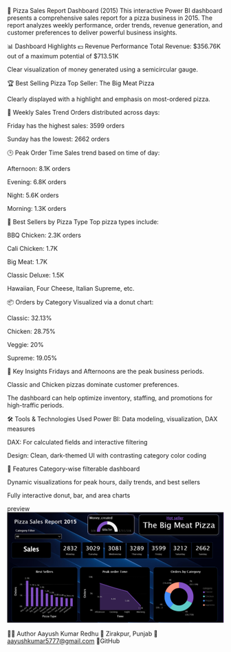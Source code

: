 🍕 Pizza Sales Report Dashboard (2015)
This interactive Power BI dashboard presents a comprehensive sales report for a pizza business in 2015. The report analyzes weekly performance, order trends, revenue generation, and customer preferences to deliver powerful business insights.


📊 Dashboard Highlights
💵 Revenue Performance
Total Revenue: $356.76K out of a maximum potential of $713.51K

Clear visualization of money generated using a semicircular gauge.

🏆 Best Selling Pizza
Top Seller: The Big Meat Pizza

Clearly displayed with a highlight and emphasis on most-ordered pizza.

📅 Weekly Sales Trend
Orders distributed across days:

Friday has the highest sales: 3599 orders

Sunday has the lowest: 2662 orders

🕒 Peak Order Time
Sales trend based on time of day:

Afternoon: 8.1K orders

Evening: 6.8K orders

Night: 5.6K orders

Morning: 1.3K orders

🍕 Best Sellers by Pizza Type
Top pizza types include:

BBQ Chicken: 2.3K orders

Cali Chicken: 1.7K

Big Meat: 1.7K

Classic Deluxe: 1.5K

Hawaiian, Four Cheese, Italian Supreme, etc.

📦 Orders by Category
Visualized via a donut chart:

Classic: 32.13%

Chicken: 28.75%

Veggie: 20%

Supreme: 19.05%

🎯 Key Insights
Fridays and Afternoons are the peak business periods.

Classic and Chicken pizzas dominate customer preferences.

The dashboard can help optimize inventory, staffing, and promotions for high-traffic periods.

🛠️ Tools & Technologies Used
Power BI: Data modeling, visualization, DAX measures

DAX: For calculated fields and interactive filtering

Design: Clean, dark-themed UI with contrasting category color coding


📌 Features
Category-wise filterable dashboard

Dynamic visualizations for peak hours, daily trends, and best sellers

Fully interactive donut, bar, and area charts

preview
![Pizza Dashboard](https://github.com/aayush0444/Pizza-Dashboard/blob/main/Screenshot%202025-07-11%20220751.png)


👨‍💻 Author
Aayush Kumar Redhu
📍 Zirakpur, Punjab
📧 aayushkumar5777@gmail.com
🔗GitHub

